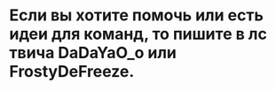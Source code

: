# Если вы хотите помочь или есть идеи для команд, то пишите в лс твича DaDaYaO_o или FrostyDeFreeze.
